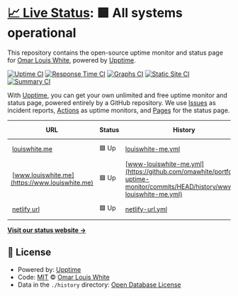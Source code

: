 # [📈 Live Status](https://omawhite.github.io/Omars-portfolio-uptime-monitor): <!--live status--> **🟩 All systems operational**

This repository contains the open-source uptime monitor and status page for [Omar Louis White](https://www.louiswhite.me/), powered by [Upptime](https://github.com/upptime/upptime).

[![Uptime CI](https://github.com/omawhite/Omars-portfolio-uptime-monitor/workflows/Uptime%20CI/badge.svg)](https://github.com/omawhite/Omars-portfolio-uptime-monitor/actions?query=workflow%3A%22Uptime+CI%22)
[![Response Time CI](https://github.com/omawhite/Omars-portfolio-uptime-monitor/workflows/Response%20Time%20CI/badge.svg)](https://github.com/omawhite/Omars-portfolio-uptime-monitor/actions?query=workflow%3A%22Response+Time+CI%22)
[![Graphs CI](https://github.com/omawhite/Omars-portfolio-uptime-monitor/workflows/Graphs%20CI/badge.svg)](https://github.com/omawhite/Omars-portfolio-uptime-monitor/actions?query=workflow%3A%22Graphs+CI%22)
[![Static Site CI](https://github.com/omawhite/Omars-portfolio-uptime-monitor/workflows/Static%20Site%20CI/badge.svg)](https://github.com/omawhite/Omars-portfolio-uptime-monitor/actions?query=workflow%3A%22Static+Site+CI%22)
[![Summary CI](https://github.com/omawhite/Omars-portfolio-uptime-monitor/workflows/Summary%20CI/badge.svg)](https://github.com/omawhite/Omars-portfolio-uptime-monitor/actions?query=workflow%3A%22Summary+CI%22)

With [Upptime](https://upptime.js.org), you can get your own unlimited and free uptime monitor and status page, powered entirely by a GitHub repository. We use [Issues](https://github.com/omawhite/Omars-portfolio-uptime-monitor/issues) as incident reports, [Actions](https://github.com/omawhite/Omars-portfolio-uptime-monitor/actions) as uptime monitors, and [Pages](https://omawhite.github.io/Omars-portfolio-uptime-monitor) for the status page.

<!--start: status pages-->
<!-- This summary is generated by Upptime (https://github.com/upptime/upptime) -->
<!-- Do not edit this manually, your changes will be overwritten -->
<!-- prettier-ignore -->
| URL | Status | History | Response Time | Uptime |
| --- | ------ | ------- | ------------- | ------ |
| <img alt="" src="https://icons.duckduckgo.com/ip3/louiswhite.me.ico" height="13"> [louiswhite.me](https://louiswhite.me) | 🟩 Up | [louiswhite-me.yml](https://github.com/omawhite/portfolio-uptime-monitor/commits/HEAD/history/louiswhite-me.yml) | <details><summary><img alt="Response time graph" src="./graphs/louiswhite-me/response-time-week.png" height="20"> 289ms</summary><br><a href="https://upptime.louiswhite.me/history/louiswhite-me"><img alt="Response time 350" src="https://img.shields.io/endpoint?url=https%3A%2F%2Fraw.githubusercontent.com%2Fomawhite%2Fportfolio-uptime-monitor%2FHEAD%2Fapi%2Flouiswhite-me%2Fresponse-time.json"></a><br><a href="https://upptime.louiswhite.me/history/louiswhite-me"><img alt="24-hour response time 123" src="https://img.shields.io/endpoint?url=https%3A%2F%2Fraw.githubusercontent.com%2Fomawhite%2Fportfolio-uptime-monitor%2FHEAD%2Fapi%2Flouiswhite-me%2Fresponse-time-day.json"></a><br><a href="https://upptime.louiswhite.me/history/louiswhite-me"><img alt="7-day response time 289" src="https://img.shields.io/endpoint?url=https%3A%2F%2Fraw.githubusercontent.com%2Fomawhite%2Fportfolio-uptime-monitor%2FHEAD%2Fapi%2Flouiswhite-me%2Fresponse-time-week.json"></a><br><a href="https://upptime.louiswhite.me/history/louiswhite-me"><img alt="30-day response time 305" src="https://img.shields.io/endpoint?url=https%3A%2F%2Fraw.githubusercontent.com%2Fomawhite%2Fportfolio-uptime-monitor%2FHEAD%2Fapi%2Flouiswhite-me%2Fresponse-time-month.json"></a><br><a href="https://upptime.louiswhite.me/history/louiswhite-me"><img alt="1-year response time 364" src="https://img.shields.io/endpoint?url=https%3A%2F%2Fraw.githubusercontent.com%2Fomawhite%2Fportfolio-uptime-monitor%2FHEAD%2Fapi%2Flouiswhite-me%2Fresponse-time-year.json"></a></details> | <details><summary><a href="https://upptime.louiswhite.me/history/louiswhite-me">100.00%</a></summary><a href="https://upptime.louiswhite.me/history/louiswhite-me"><img alt="All-time uptime 99.99%" src="https://img.shields.io/endpoint?url=https%3A%2F%2Fraw.githubusercontent.com%2Fomawhite%2Fportfolio-uptime-monitor%2FHEAD%2Fapi%2Flouiswhite-me%2Fuptime.json"></a><br><a href="https://upptime.louiswhite.me/history/louiswhite-me"><img alt="24-hour uptime 100.00%" src="https://img.shields.io/endpoint?url=https%3A%2F%2Fraw.githubusercontent.com%2Fomawhite%2Fportfolio-uptime-monitor%2FHEAD%2Fapi%2Flouiswhite-me%2Fuptime-day.json"></a><br><a href="https://upptime.louiswhite.me/history/louiswhite-me"><img alt="7-day uptime 100.00%" src="https://img.shields.io/endpoint?url=https%3A%2F%2Fraw.githubusercontent.com%2Fomawhite%2Fportfolio-uptime-monitor%2FHEAD%2Fapi%2Flouiswhite-me%2Fuptime-week.json"></a><br><a href="https://upptime.louiswhite.me/history/louiswhite-me"><img alt="30-day uptime 100.00%" src="https://img.shields.io/endpoint?url=https%3A%2F%2Fraw.githubusercontent.com%2Fomawhite%2Fportfolio-uptime-monitor%2FHEAD%2Fapi%2Flouiswhite-me%2Fuptime-month.json"></a><br><a href="https://upptime.louiswhite.me/history/louiswhite-me"><img alt="1-year uptime 100.00%" src="https://img.shields.io/endpoint?url=https%3A%2F%2Fraw.githubusercontent.com%2Fomawhite%2Fportfolio-uptime-monitor%2FHEAD%2Fapi%2Flouiswhite-me%2Fuptime-year.json"></a></details>
| <img alt="" src="https://icons.duckduckgo.com/ip3/www.louiswhite.me.ico" height="13"> [www.louiswhite.me](https://www.louiswhite.me) | 🟩 Up | [www-louiswhite-me.yml](https://github.com/omawhite/portfolio-uptime-monitor/commits/HEAD/history/www-louiswhite-me.yml) | <details><summary><img alt="Response time graph" src="./graphs/www-louiswhite-me/response-time-week.png" height="20"> 18ms</summary><br><a href="https://upptime.louiswhite.me/history/www-louiswhite-me"><img alt="Response time 25" src="https://img.shields.io/endpoint?url=https%3A%2F%2Fraw.githubusercontent.com%2Fomawhite%2Fportfolio-uptime-monitor%2FHEAD%2Fapi%2Fwww-louiswhite-me%2Fresponse-time.json"></a><br><a href="https://upptime.louiswhite.me/history/www-louiswhite-me"><img alt="24-hour response time 26" src="https://img.shields.io/endpoint?url=https%3A%2F%2Fraw.githubusercontent.com%2Fomawhite%2Fportfolio-uptime-monitor%2FHEAD%2Fapi%2Fwww-louiswhite-me%2Fresponse-time-day.json"></a><br><a href="https://upptime.louiswhite.me/history/www-louiswhite-me"><img alt="7-day response time 18" src="https://img.shields.io/endpoint?url=https%3A%2F%2Fraw.githubusercontent.com%2Fomawhite%2Fportfolio-uptime-monitor%2FHEAD%2Fapi%2Fwww-louiswhite-me%2Fresponse-time-week.json"></a><br><a href="https://upptime.louiswhite.me/history/www-louiswhite-me"><img alt="30-day response time 22" src="https://img.shields.io/endpoint?url=https%3A%2F%2Fraw.githubusercontent.com%2Fomawhite%2Fportfolio-uptime-monitor%2FHEAD%2Fapi%2Fwww-louiswhite-me%2Fresponse-time-month.json"></a><br><a href="https://upptime.louiswhite.me/history/www-louiswhite-me"><img alt="1-year response time 25" src="https://img.shields.io/endpoint?url=https%3A%2F%2Fraw.githubusercontent.com%2Fomawhite%2Fportfolio-uptime-monitor%2FHEAD%2Fapi%2Fwww-louiswhite-me%2Fresponse-time-year.json"></a></details> | <details><summary><a href="https://upptime.louiswhite.me/history/www-louiswhite-me">100.00%</a></summary><a href="https://upptime.louiswhite.me/history/www-louiswhite-me"><img alt="All-time uptime 100.00%" src="https://img.shields.io/endpoint?url=https%3A%2F%2Fraw.githubusercontent.com%2Fomawhite%2Fportfolio-uptime-monitor%2FHEAD%2Fapi%2Fwww-louiswhite-me%2Fuptime.json"></a><br><a href="https://upptime.louiswhite.me/history/www-louiswhite-me"><img alt="24-hour uptime 100.00%" src="https://img.shields.io/endpoint?url=https%3A%2F%2Fraw.githubusercontent.com%2Fomawhite%2Fportfolio-uptime-monitor%2FHEAD%2Fapi%2Fwww-louiswhite-me%2Fuptime-day.json"></a><br><a href="https://upptime.louiswhite.me/history/www-louiswhite-me"><img alt="7-day uptime 100.00%" src="https://img.shields.io/endpoint?url=https%3A%2F%2Fraw.githubusercontent.com%2Fomawhite%2Fportfolio-uptime-monitor%2FHEAD%2Fapi%2Fwww-louiswhite-me%2Fuptime-week.json"></a><br><a href="https://upptime.louiswhite.me/history/www-louiswhite-me"><img alt="30-day uptime 100.00%" src="https://img.shields.io/endpoint?url=https%3A%2F%2Fraw.githubusercontent.com%2Fomawhite%2Fportfolio-uptime-monitor%2FHEAD%2Fapi%2Fwww-louiswhite-me%2Fuptime-month.json"></a><br><a href="https://upptime.louiswhite.me/history/www-louiswhite-me"><img alt="1-year uptime 100.00%" src="https://img.shields.io/endpoint?url=https%3A%2F%2Fraw.githubusercontent.com%2Fomawhite%2Fportfolio-uptime-monitor%2FHEAD%2Fapi%2Fwww-louiswhite-me%2Fuptime-year.json"></a></details>
| <img alt="" src="https://icons.duckduckgo.com/ip3/omars-next-portfolio.netlify.app.ico" height="13"> [netlify url](https://omars-next-portfolio.netlify.app) | 🟩 Up | [netlify-url.yml](https://github.com/omawhite/portfolio-uptime-monitor/commits/HEAD/history/netlify-url.yml) | <details><summary><img alt="Response time graph" src="./graphs/netlify-url/response-time-week.png" height="20"> 87ms</summary><br><a href="https://upptime.louiswhite.me/history/netlify-url"><img alt="Response time 156" src="https://img.shields.io/endpoint?url=https%3A%2F%2Fraw.githubusercontent.com%2Fomawhite%2Fportfolio-uptime-monitor%2FHEAD%2Fapi%2Fnetlify-url%2Fresponse-time.json"></a><br><a href="https://upptime.louiswhite.me/history/netlify-url"><img alt="24-hour response time 173" src="https://img.shields.io/endpoint?url=https%3A%2F%2Fraw.githubusercontent.com%2Fomawhite%2Fportfolio-uptime-monitor%2FHEAD%2Fapi%2Fnetlify-url%2Fresponse-time-day.json"></a><br><a href="https://upptime.louiswhite.me/history/netlify-url"><img alt="7-day response time 87" src="https://img.shields.io/endpoint?url=https%3A%2F%2Fraw.githubusercontent.com%2Fomawhite%2Fportfolio-uptime-monitor%2FHEAD%2Fapi%2Fnetlify-url%2Fresponse-time-week.json"></a><br><a href="https://upptime.louiswhite.me/history/netlify-url"><img alt="30-day response time 165" src="https://img.shields.io/endpoint?url=https%3A%2F%2Fraw.githubusercontent.com%2Fomawhite%2Fportfolio-uptime-monitor%2FHEAD%2Fapi%2Fnetlify-url%2Fresponse-time-month.json"></a><br><a href="https://upptime.louiswhite.me/history/netlify-url"><img alt="1-year response time 162" src="https://img.shields.io/endpoint?url=https%3A%2F%2Fraw.githubusercontent.com%2Fomawhite%2Fportfolio-uptime-monitor%2FHEAD%2Fapi%2Fnetlify-url%2Fresponse-time-year.json"></a></details> | <details><summary><a href="https://upptime.louiswhite.me/history/netlify-url">100.00%</a></summary><a href="https://upptime.louiswhite.me/history/netlify-url"><img alt="All-time uptime 100.00%" src="https://img.shields.io/endpoint?url=https%3A%2F%2Fraw.githubusercontent.com%2Fomawhite%2Fportfolio-uptime-monitor%2FHEAD%2Fapi%2Fnetlify-url%2Fuptime.json"></a><br><a href="https://upptime.louiswhite.me/history/netlify-url"><img alt="24-hour uptime 100.00%" src="https://img.shields.io/endpoint?url=https%3A%2F%2Fraw.githubusercontent.com%2Fomawhite%2Fportfolio-uptime-monitor%2FHEAD%2Fapi%2Fnetlify-url%2Fuptime-day.json"></a><br><a href="https://upptime.louiswhite.me/history/netlify-url"><img alt="7-day uptime 100.00%" src="https://img.shields.io/endpoint?url=https%3A%2F%2Fraw.githubusercontent.com%2Fomawhite%2Fportfolio-uptime-monitor%2FHEAD%2Fapi%2Fnetlify-url%2Fuptime-week.json"></a><br><a href="https://upptime.louiswhite.me/history/netlify-url"><img alt="30-day uptime 100.00%" src="https://img.shields.io/endpoint?url=https%3A%2F%2Fraw.githubusercontent.com%2Fomawhite%2Fportfolio-uptime-monitor%2FHEAD%2Fapi%2Fnetlify-url%2Fuptime-month.json"></a><br><a href="https://upptime.louiswhite.me/history/netlify-url"><img alt="1-year uptime 100.00%" src="https://img.shields.io/endpoint?url=https%3A%2F%2Fraw.githubusercontent.com%2Fomawhite%2Fportfolio-uptime-monitor%2FHEAD%2Fapi%2Fnetlify-url%2Fuptime-year.json"></a></details>

<!--end: status pages-->

[**Visit our status website →**](https://omawhite.github.io/Omars-portfolio-uptime-monitor)

## 📄 License

- Powered by: [Upptime](https://github.com/upptime/upptime)
- Code: [MIT](./LICENSE) © [Omar Louis White](https://www.louiswhite.me/)
- Data in the `./history` directory: [Open Database License](https://opendatacommons.org/licenses/odbl/1-0/)
